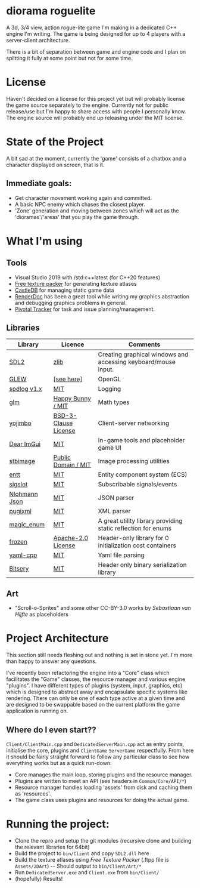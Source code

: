 # diorama roguelite
A 3d, 3/4 view, action rogue-lite game I'm making in a dedicated C++ engine I'm writing.
The game is being designed for up to 4 players with a server-client architecture.

There is a bit of separation between game and engine code and I plan on splitting it fully at some point but not for some time.

# License
Haven't decided on a license for this project yet but will probably license the game source separately to the engine. Currently not for public release/use but I'm happy to share access with people I personally know.
The engine source will probably end up releasing under the MIT license.

# State of the Project
A bit sad at the moment, currently the 'game' consists of a chatbox and a character displayed on screen, that is it.
## Immediate goals:
- Get character movement working again and committed.
- A basic NPC enemy which chases the closest player.
- 'Zone' generation and moving between zones which will act as the 'dioramas'/'areas' that you play the game through.

# What I'm using
## Tools
- Visual Studio 2019 with /std:c++latest (for C++20 features)
- [Free texture packer](https://github.com/odrick/free-tex-packer) for generating texture atlases
- [CastleDB](http://castledb.org) for managing static game data
- [RenderDoc](https://renderdoc.org/) has been a great tool while writing my graphics abstraction and debugging graphics problems in general.
- [Pivotal Tracker](https://www.pivotaltracker.com) for task and issue planning/management.
## Libraries
| Library | Licence | Comments |
|-|-|-|
| [SDL2](https://www.libsdl.org/) | [zlib](https://www.libsdl.org/license.php) | Creating graphical windows and accessing keyboard/mouse input. |
| [GLEW](https://github.com/nigels-com/glew) | [[see here]](https://github.com/nigels-com/glew/blob/master/LICENSE.txt) | OpenGL |
| [spdlog v1.x](https://github.com/gabime/spdlog.git) | [MIT](https://github.com/gabime/spdlog/blob/v1.x/LICENSE) | Logging |
| [glm](https://github.com/g-truc/glm.git) | [Happy Bunny / MIT](https://github.com/g-truc/glm/blob/master/copying.txt) | Math types |
| [yojimbo](https://github.com/networkprotocol/yojimbo) | [BSD-3-Clause License](https://github.com/networkprotocol/yojimbo/blob/master/LICENCE) | Client-server networking |
| [Dear ImGui](https://github.com/ocornut/imgui.git) | [MIT](https://github.com/ocornut/imgui/blob/master/LICENSE.txt) | In-game tools and placeholder game UI |
| [stbimage](http://nothings.org/stb/) | [Public Domain / MIT](https://github.com/nothings/stb/blob/master/LICENSE) | Image processing utilities |
| [entt](https://github.com/skypjack/entt) | [MIT](https://github.com/skypjack/entt/blob/master/LICENSE) | Entity component system (ECS) |
| [sigslot](https://github.com/palacaze/sigslot) | [MIT](https://github.com/palacaze/sigslot/blob/master/LICENSE) | Subscribable signals/events |
| [Nlohmann Json](https://github.com/nlohmann/json) | [MIT](https://github.com/nlohmann/json/blob/develop/LICENSE.MIT) | JSON parser |
| [pugixml](https://pugixml.org/) | [MIT](https://github.com/zeux/pugixml/blob/master/LICENSE.md) | XML parser |
| [magic_enum](https://github.com/Neargye/magic_enum) | [MIT](https://github.com/Neargye/magic_enum/blob/master/LICENSE) | A great utility library providing static reflection for enums |
| [frozen](https://github.com/serge-sans-paille/frozen) | [Apache-2.0 License](https://github.com/serge-sans-paille/frozen/blob/master/LICENSE) | Header-only library for 0 initialization cost containers |
| [yaml-cpp](https://github.com/jbeder/yaml-cpp) | [MIT](https://github.com/jbeder/yaml-cpp/blob/master/LICENSE) | Yaml file parsing |
| [Bitsery](https://github.com/fraillt/bitsery) | [MIT](https://github.com/fraillt/bitsery/blob/master/LICENSE) | Header only binary serialization library |
## Art
- "Scroll-o-Sprites" and some other CC-BY-3.0 works by _Sebastiaan van Hijfte_ as placeholders

# Project Architecture
This section still needs fleshing out and nothing is set in stone yet. I'm more than happy to answer any questions.

I've recently been refactoring the engine into a "Core" class which facilitates the "Game" classes, the resource manager and various engine "plugins".
I have different types of plugins (system, input, graphics, etc) which is designed to abstract away and encapsulate specific systems like rendering. There can only be one of each type active at a given time and are designed to be swappable based on the current platform the game application is running on.

## Where do I even start??
`Client/ClientMain.cpp` and `DedicatedServerMain.cpp` act as entry points, initialise the core, plugins and `ClientGame` `ServerGame` respectfully.
From here it should be fairly straight forward to follow any particular class to see how everything works but as a quick run-down:
- Core manages the main loop, storing plugins and the resource manager.
- Plugins are written to meet an API (see headers in `Common/Core/API/*`)
- Resource manager handles loading 'assets' from disk and caching them as 'resources'.
- The game class uses plugins and resources for doing the actual game.

# Running the project:
- Clone the repro and setup the git modules (recursive clone and building the relevant libraries for 64bit)
- Build the project to `bin/Client` and copy `SDL2.dll` here
- Build the texture atlases using _Free Texture Packer_ (.ftpp file is `Assets/2DArt`)
-- Should output to `bin/Client/Art/*`
- Run `DedicatedServer.exe` and `Client.exe` from `bin/Client/`
- (hopefully) Results!
